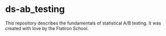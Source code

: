 # ds-ab_testing

This repository describes the fundamentals of statistical A/B testing. It was created with love by the Flatiron School.
